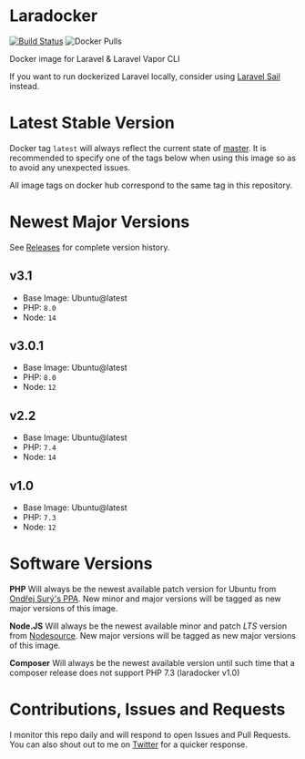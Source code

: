 # Laradocker
[![Build Status](https://img.shields.io/docker/cloud/build/bredmorg/laradocker?style=flat-square)](https://hub.docker.com/repository/docker/bredmorg/laradocker) ![Docker Pulls](https://img.shields.io/docker/pulls/bredmorg/laradocker?style=flat-square)

Docker image for Laravel & Laravel Vapor CLI

If you want to run dockerized Laravel locally, consider using [Laravel Sail](https://laravel.com/docs/8.x/sail) instead.


# Latest Stable Version
Docker tag `latest` will always reflect the current state of [master](https://github.com/bredmor/laradocker/tree/master). It is recommended to specify one of the tags below when using this image so as to avoid any unexpected issues. 

All image tags on docker hub correspond to the same tag in this repository.

# Newest Major Versions
See [Releases](https://github.com/bredmor/laradocker/releases) for complete version history.

## v3.1
- Base Image: Ubuntu@latest
- PHP: `8.0`
- Node: `14`

## v3.0.1
- Base Image: Ubuntu@latest
- PHP: `8.0`
- Node: `12`

## v2.2
- Base Image: Ubuntu@latest
- PHP: `7.4`
- Node: `14`

## v1.0
- Base Image: Ubuntu@latest
- PHP: `7.3`
- Node: `12`

# Software Versions
**PHP** Will always be the newest available patch version for Ubuntu from [Ondřej Surý's PPA](https://launchpad.net/~ondrej/+archive/ubuntu/php). New minor and major versions will be tagged as new major versions of this image.

**Node.JS** Will always be the newest available minor and patch *LTS* version from [Nodesource](https://downloads.nodesource.com/#debian). New major versions will be tagged as new major versions of this image.

**Composer** Will always be the newest available version until such time that a composer release does not support PHP 7.3 (laradocker v1.0)

# Contributions, Issues and Requests
I monitor this repo daily and will respond to open Issues and Pull Requests. You can also shout out to me on [Twitter](https://twitter.com/bredmor) for a quicker response.
